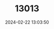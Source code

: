 ---
title: "13013"
category: "Megupsilon aporus"
draft: false
date: 2024-02-22 13:03:50
languages:
  Spanish; Castilian: ["Cachorrito Enano de Potosi"]
  English: ["Catarina Pupfish"]
---